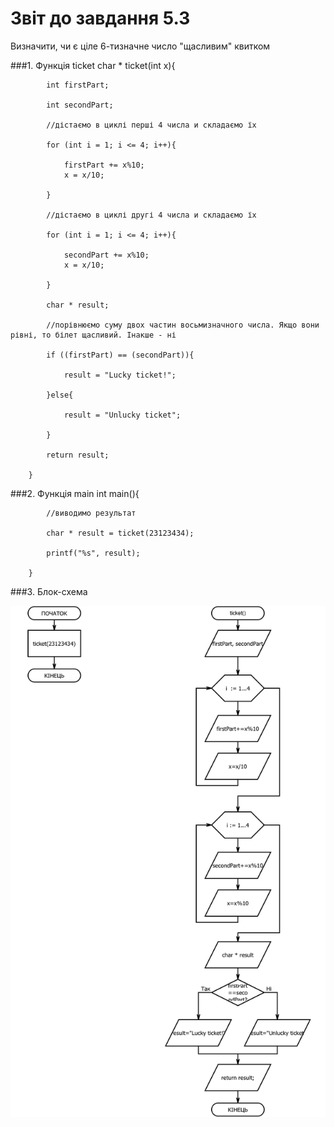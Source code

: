# Звіт до завдання 5.3

Визначити, чи є ціле 6-тизначне число "щасливим" квитком

###1. Функція ticket
		char * ticket(int x){
		
			int firstPart;
		
			int secondPart;

			//дістаємо в циклі перші 4 числа и складаємо їх
	
			for (int i = 1; i <= 4; i++){
	
				firstPart += x%10;
				x = x/10; 
	
			}

			//дістаємо в циклі другі 4 числа и складаємо їх
	
			for (int i = 1; i <= 4; i++){
	
				secondPart += x%10;
				x = x/10; 
	
			}
	
			char * result;
			
			//порівнюємо суму двох частин восьмизначного числа. Якщо вони рівні, то білет щасливий. Інакше - ні
			
			if ((firstPart) == (secondPart)){
	
				result = "Lucky ticket!";
			
			}else{
	
				result = "Unlucky ticket";
	
			}
	
			return result;
	
		}


###2. Функція main
		int main(){
	
			//виводимо результат

			char * result = ticket(23123434);

			printf("%s", result);

		}
###3. Блок-схема

![](block-schemes/lab05/thirdEx.png)
